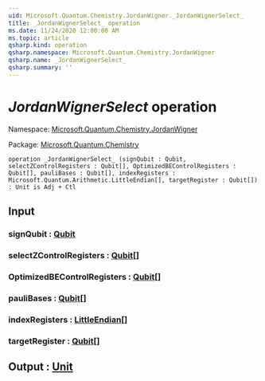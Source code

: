 ```yaml
---
uid: Microsoft.Quantum.Chemistry.JordanWigner._JordanWignerSelect_
title: _JordanWignerSelect_ operation
ms.date: 11/24/2020 12:00:00 AM
ms.topic: article
qsharp.kind: operation
qsharp.namespace: Microsoft.Quantum.Chemistry.JordanWigner
qsharp.name: _JordanWignerSelect_
qsharp.summary: ''
---
```


# _JordanWignerSelect_ operation

Namespace: [Microsoft.Quantum.Chemistry.JordanWigner](xref:Microsoft.Quantum.Chemistry.JordanWigner)

Package: [Microsoft.Quantum.Chemistry](https://nuget.org/packages/Microsoft.Quantum.Chemistry)




```qsharp
operation _JordanWignerSelect_ (signQubit : Qubit, selectZControlRegisters : Qubit[], OptimizedBEControlRegisters : Qubit[], pauliBases : Qubit[], indexRegisters : Microsoft.Quantum.Arithmetic.LittleEndian[], targetRegister : Qubit[]) : Unit is Adj + Ctl
```


## Input

### signQubit : [Qubit](xref:microsoft.quantum.lang-ref.qubit)




### selectZControlRegisters : [Qubit](xref:microsoft.quantum.lang-ref.qubit)[]




### OptimizedBEControlRegisters : [Qubit](xref:microsoft.quantum.lang-ref.qubit)[]




### pauliBases : [Qubit](xref:microsoft.quantum.lang-ref.qubit)[]




### indexRegisters : [LittleEndian](xref:Microsoft.Quantum.Arithmetic.LittleEndian)[]




### targetRegister : [Qubit](xref:microsoft.quantum.lang-ref.qubit)[]





## Output : [Unit](xref:microsoft.quantum.lang-ref.unit)

